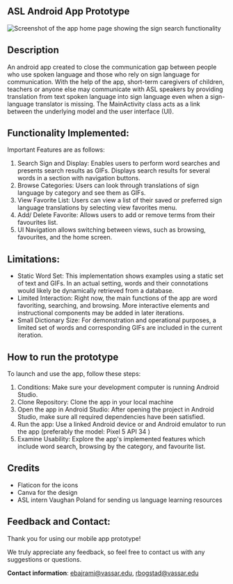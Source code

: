 ## ASL Android App Prototype
![Screenshot of the app home page showing the sign search functionality](https://github.com/user-attachments/assets/573739e6-651f-427b-92b1-dd56b74e3a2a)

## Description
An android app created to close the communication gap between people who use spoken language and those who rely on sign language for communication. 
With the help of the app, short-term caregivers of children, teachers or anyone else may communicate with ASL speakers by providing translation from text spoken language into sign language even when a sign-language translator is missing.
The MainActivity class acts as a link between the underlying model and the user interface (UI).
## Functionality Implemented:
Important Features are as follows:
1. Search Sign and Display: Enables users to perform word searches and presents search results as GIFs. Displays search results for several words in a section with navigation buttons.
2. Browse Categories: Users can look through translations of sign language by category and see them as GIFs.
4. View Favorite List: Users can view a list of their saved or preferred sign language translations by selecting view favorites menu.
5. Add/ Delete Favorite: Allows users to add or remove terms from their favourites list. 
6. UI Navigation allows switching between views, such as browsing, favourites, and the home screen.
## Limitations:
- Static Word Set: This implementation shows examples using a static set of text and GIFs. In an actual setting, words and their connotations would likely be dynamically retrieved from a database.
- Limited Interaction: Right now, the main functions of the app are word favoriting, searching, and browsing. More interactive elements and instructional components may be added in later iterations.
- Small Dictionary Size: For demonstration and operational purposes, a limited set of words and corresponding GIFs are included in the current iteration.

## How to run the prototype

To launch and use the app, follow these steps:
1. Conditions: Make sure your development computer is running Android Studio.
2. Clone Repository: Clone the app in your local machine 
3. Open the app in Android Studio: After opening the project in Android Studio, make sure all required dependencies have been satisfied.
4. Run the app: Use a linked Android device or and Android emulator to run the app (preferably the model: Pixel 5 API 34 )
5. Examine Usability: Explore the app's implemented features which include word search, browsing by the category, and favourite list.

## Credits 

- Flaticon for the icons
- Canva for the design
- ASL intern Vaughan Poland for sending us language learning resources 


## Feedback and Contact:

Thank you for using our mobile app prototype!

We truly appreciate any feedback, so feel free to contact us with any suggestions or questions.

__Contact information__: ebajrami@vassar.edu, rbogstad@vassar.edu


